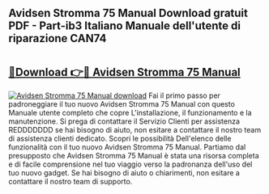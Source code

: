 ## Avidsen Stromma 75 Manual Download gratuit PDF - Part-ib3 Italiano Manuale dell'utente di riparazione CAN74

# <h2><a href="http://dfd41cp.blite.top/?on=Avidsen+Stromma+75+Manual">🔗Download 👉🔴 Avidsen Stromma 75 Manual</a></h2>

[![Avidsen Stromma 75 Manual download](https://i.imgur.com/lujVjoI.png)](http://dfd41cp.blite.top/?on=Avidsen+Stromma+75+Manual)
Fai il primo passo per padroneggiare il tuo nuovo Avidsen Stromma 75 Manual con questo Manuale utente completo che copre L'installazione, il funzionamento e la manutenzione. Si prega di contattare il Servizio Clienti per assistenza REDDDDDDD se hai bisogno di aiuto, non esitare a contattare il nostro team di assistenza clienti dedicato. Scopri le possibilità Dell'elenco delle funzionalità con il tuo nuovo Avidsen Stromma 75 Manual. Partiamo dal presupposto che Avidsen Stromma 75 Manual è stata una risorsa completa e di facile comprensione nel tuo viaggio verso la padronanza dell'uso del tuo nuovo gadget. Se hai bisogno di aiuto o chiarimenti, non esitare a contattare il nostro team di supporto.
